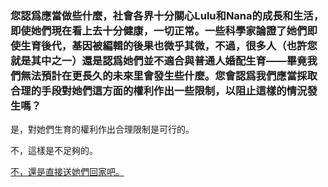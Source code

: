 ### 您認爲應當做些什麼，社會各界十分關心Lulu和Nana的成長和生活，即使她們現在看上去十分健康，一切正常。一些科學家論證了她們即使生育後代，基因被編輯的後果也微乎其微，不過，很多人（也許您就是其中之一）還是認爲她們並不適合與普通人婚配生育——畢竟我們無法預計在更長久的未來里會發生些什麼。您會認爲我們應當採取合理的手段對她們這方面的權利作出一些限制，以阻止這樣的情況發生嗎？

是，對她們生育的權利作出合理限制是可行的。

不，這樣是不足夠的。

[不，還是直接送她們回家吧。](end1.md)
